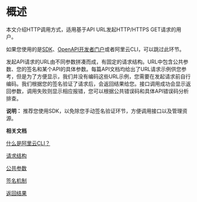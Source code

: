 # 概述

本文介绍HTTP调用方式，适用基于API URL发起HTTP/HTTPS GET请求的用户。

如果您使用的是[SDK](https://next.api.aliyun.com/api-tools/sdk/Ecs?version=2014-05-26)、[OpenAPI开发者门户](https://next.api.aliyun.com/api/Ecs/2014-05-26)或者阿里云CLI，可以跳过此环节。

发起API请求的URL由不同参数拼凑而成，有固定的请求结构。URL中包含公共参数、您的签名和某个API的具体参数。每篇API文档均给出了URL请求示例供您参考，但是为了方便显示，我们并没有编码这些URL示例，您需要在发起请求前自行编码。我们根据您的签名验证了请求后，会返回结果给您。接口调用成功会显示返回参数，调用失败则显示相应报错，您可以根据公共错误码和具体API错误码分析排查。

**说明：** 推荐您使用SDK，以免除您手动签名验证环节，方便调用接口以及管理资源。

**相关文档**  


[什么是阿里云CLI？]()

[请求结构](/cn.zh-CN/API参考/HTTP调用方式/请求结构.md)

[公共参数](/cn.zh-CN/API参考/HTTP调用方式/公共参数.md)

[签名机制](/cn.zh-CN/API参考/HTTP调用方式/签名机制.md)

[返回结果](/cn.zh-CN/API参考/HTTP调用方式/返回结果.md)

